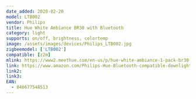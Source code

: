 ```yaml
---
date_added: 2020-02-20
model: LTB002
vendor: Philips
title: Hue White Ambiance BR30 with Bluetooth
category: light
supports: on/off, brightness, colortemp
image: /assets/images/devices/Philips_LTB002.jpg
zigbeemodel: ['LTB002']
compatible: [z2m]
mlink: https://www2.meethue.com/en-us/p/hue-white-ambiance-1-pack-br30-e26/046677548513
link: https://www.amazon.com/Philips-Hue-Bluetooth-compatible-downlights/dp/B07QZHLT1P/
link2: 
link3: 
EAN:
  - 046677548513
---
```

